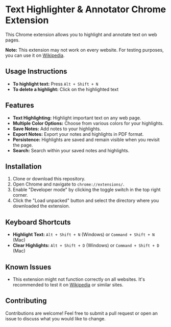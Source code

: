 # Text Highlighter & Annotator Chrome Extension

This Chrome extension allows you to highlight and annotate text on web pages. 

**Note:** This extension may not work on every website. For testing purposes, you can use it on [Wikipedia](https://www.wikipedia.org).

## Usage Instructions

- **To highlight text:** Press `Alt + Shift + N`
- **To delete a highlight:** Click on the highlighted text

## Features

- **Text Highlighting:** Highlight important text on any web page.
- **Multiple Color Options:** Choose from various colors for your highlights.
- **Save Notes:** Add notes to your highlights.
- **Export Notes:** Export your notes and highlights in PDF format.
- **Persistence:** Highlights are saved and remain visible when you revisit the page.
- **Search:** Search within your saved notes and highlights.

## Installation

1. Clone or download this repository.
2. Open Chrome and navigate to `chrome://extensions/`.
3. Enable "Developer mode" by clicking the toggle switch in the top right corner.
4. Click the "Load unpacked" button and select the directory where you downloaded the extension.

## Keyboard Shortcuts

- **Highlight Text:** `Alt + Shift + N` (Windows) or `Command + Shift + N` (Mac)
- **Clear Highlights:** `Alt + Shift + D` (Windows) or `Command + Shift + D` (Mac)

## Known Issues

- This extension might not function correctly on all websites. It's recommended to test it on [Wikipedia](https://www.wikipedia.org) or similar sites.

## Contributing

Contributions are welcome! Feel free to submit a pull request or open an issue to discuss what you would like to change.

